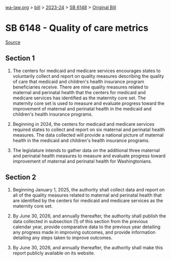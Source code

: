 [wa-law.org](/) > [bill](/bill/) > [2023-24](/bill/2023-24/) > [SB 6148](/bill/2023-24/sb/6148/) > [Original Bill](/bill/2023-24/sb/6148/1/)

# SB 6148 - Quality of care metrics

[Source](http://lawfilesext.leg.wa.gov/biennium/2023-24/Pdf/Bills/Senate%20Bills/6148.pdf)

## Section 1
1. The centers for medicaid and medicare services encourages states to voluntarily collect and report on quality measures describing the quality of care that medicaid and children's health insurance program beneficiaries receive. There are nine quality measures related to maternal and perinatal health that the centers for medicaid and medicare services has identified as the maternity core set. The maternity core set is used to measure and evaluate progress toward the improvement of maternal and perinatal health in the medicaid and children's health insurance programs.

2. Beginning in 2024, the centers for medicaid and medicare services required states to collect and report on six maternal and perinatal health measures. The data collected will provide a national picture of maternal health in the medicaid and children's health insurance programs.

3. The legislature intends to gather data on the additional three maternal and perinatal health measures to measure and evaluate progress toward improvement of maternal and perinatal health for Washingtonians.

## Section 2
1. Beginning January 1, 2025, the authority shall collect data and report on all of the quality measures related to maternal and perinatal health that are identified by the centers for medicaid and medicare services as the maternity core set.

2. By June 30, 2026, and annually thereafter, the authority shall publish the data collected in subsection (1) of this section from the previous calendar year, provide comparative data to the previous year detailing any progress made in improving outcomes, and provide information detailing any steps taken to improve outcomes.

3. By June 30, 2026, and annually thereafter, the authority shall make this report publicly available on its website.
